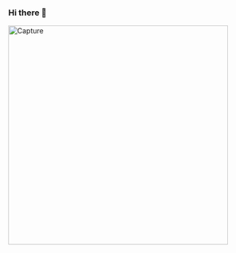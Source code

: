 ### Hi there 👋
<img width="442" alt="Capture" src="https://github.com/Zouine2005/Zouine2005/assets/116282684/2990596d-fc32-4a76-8848-285c329cf80c">
<!--
**Zouine2005/Zouine2005** is a ✨ _special_ ✨ repository because its `README.md` (this file) appears on your GitHub profile.

Here are some ideas to get you started:-->

- 🔭 I am currently seeking employment :computer:
- 🌱 I am presently learning WordPress
- :hammer_and_wrench: I develop websites using REACT JS :electron: and Laravel
- 📫 You can reach me by sending an email to my address. I typically respond within 24 hours: :email: zouinemohamade@gmail.com
- ⚡ Fun fact: This is a secret: I am falling in love with Python :sparkling_heart:

